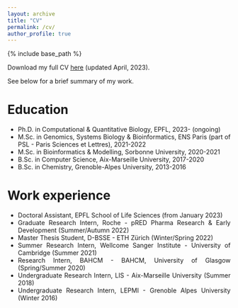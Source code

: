 ```yaml
---
layout: archive
title: "CV"
permalink: /cv/
author_profile: true
---
```

<style>body {text-align: justify}</style>
{% include base_path %}

Download my full CV <u><a href="https://simoncrouzet.github.io/files/SimonCrouzet_CV_2023.pdf">here</a></u> (updated April, 2023).

See below for a brief summary of my work.

Education
======
* Ph.D. in Computational & Quantitative Biology, EPFL, 2023- (ongoing)
* M.Sc. in Genomics, Systems Biology & Bioinformatics, ENS Paris (part of PSL - Paris Sciences et Lettres), 2021-2022
* M.Sc. in Bioinformatics & Modelling, Sorbonne University, 2020-2021
* B.Sc. in Computer Science, Aix-Marseille University, 2017-2020
* B.Sc. in Chemistry, Grenoble-Alpes University, 2013-2016

Work experience
======
* Doctoral Assistant, EPFL School of Life Sciences (from January 2023)
* Graduate Research Intern, Roche - pRED Pharma Research & Early Development (Summer/Autumn 2022)
* Master Thesis Student, D-BSSE - ETH Zürich (Winter/Spring 2022)
* Summer Research Intern, Wellcome Sanger Institute - University of Cambridge (Summer 2021)
* Research Intern, BAHCM - BAHCM, University of Glasgow (Spring/Summer 2020)
* Undergraduate Research Intern, LIS - Aix-Marseille University (Summer 2018)
* Undergraduate Research Intern, LEPMI - Grenoble Alpes University (Winter 2016)
  
<!-- Skills
======
* Skill 1
* Skill 2
  * Sub-skill 2.1
  * Sub-skill 2.2
  * Sub-skill 2.3
* Skill 3

Publications
======
  <ul>{% for post in site.publications %}
    {% include archive-single-cv.html %}
  {% endfor %}</ul>
  
Talks
======
  <ul>{% for post in site.talks %}
    {% include archive-single-talk-cv.html %}
  {% endfor %}</ul>
  
Teaching
======
  <ul>{% for post in site.teaching %}
    {% include archive-single-cv.html %}
  {% endfor %}</ul>
  
Service and leadership
======
* Currently signed in to 43 different slack teams -->
